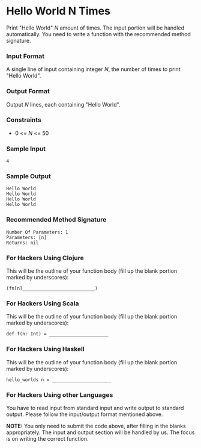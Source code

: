 # Hello World N Times

Print "Hello World" _N_ amount of times. The input portion will be handled automatically. You need to write a function with the recommended method signature.

### Input Format

A single line of input containing integer _N_, the number of times to print "Hello World".

### Output Format

Output _N_ lines, each containing "Hello World".

### Constraints

* 0 <= _N_ <= 50

### Sample Input
```
4
```

### Sample Output
```
Hello World
Hello World
Hello World
Hello World
```

### Recommended Method Signature
```
Number Of Parameters: 1
Parameters: [n]
Returns: nil
```

### For Hackers Using Clojure

This will be the outline of your function body (fill up the blank portion marked by underscores):
```
(fn[n]___________________________)
```

### For Hackers Using Scala

This will be the outline of your function body (fill up the blank portion marked by underscores):
```
def f(n: Int) = ______________________
```

### For Hackers Using Haskell

This will be the outline of your function body (fill up the blank portion marked by underscores):
```
hello_worlds n = ______________________
```

### For Hackers Using other Languages

You have to read input from standard input and write output to standard output. Please follow the input/output format mentioned above.

**NOTE:** You only need to submit the code above, after filling in the blanks appropriately. The input and output section will be handled by us. The focus is on writing the correct function.
